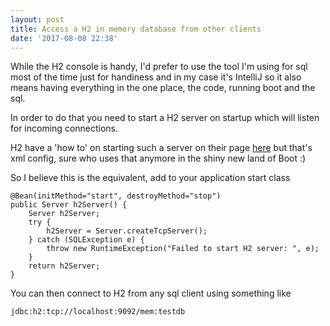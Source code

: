 ```yaml
---
layout: post
title: Access a H2 in memory database from other clients
date: '2017-08-08 22:38'
---
```


While the H2 console is handy, I'd prefer to use the tool I'm using for sql most of the time just for handiness and in my case it's IntelliJ so it also means having everything in the one place, the code, running boot and the sql.

In order to do that you need to start a H2 server on startup which will listen for incoming connections.

H2 have a 'how to' on starting such a server on their page [here](http://www.h2database.com/html/tutorial.html#spring) but that's xml config, sure who uses that anymore in the shiny new land of Boot :)

So I believe this is the equivalent, add to your application start class

```
@Bean(initMethod="start", destroyMethod="stop")
public Server h2Server() {
    Server h2Server;
    try {
        h2Server = Server.createTcpServer();
    } catch (SQLException e) {
        throw new RuntimeException("Failed to start H2 server: ", e);
    }
    return h2Server;
}
```

You can then connect to H2 from any sql client using something like

`jdbc:h2:tcp://localhost:9092/mem:testdb`
